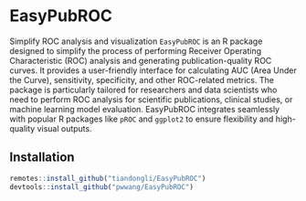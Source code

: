 # EasyPubROC
Simplify ROC analysis and visualization
`EasyPubROC` is an R package designed to simplify the process of performing Receiver Operating Characteristic (ROC) analysis and generating publication-quality ROC curves. It provides a user-friendly interface for calculating AUC (Area Under the Curve), sensitivity, specificity, and other ROC-related metrics. The package is particularly tailored for researchers and data scientists who need to perform ROC analysis for 
scientific publications, clinical studies, or machine learning model evaluation. EasyPubROC integrates seamlessly with popular R packages like `pROC` and `ggplot2` to ensure flexibility and high-quality visual outputs.

## Installation

```r
remotes::install_github("tiandongli/EasyPubROC")
devtools::install_github("pwwang/EasyPubROC")
```

